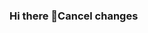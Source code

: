 ### Hi there 👋Cancel changes

<!--
**limjaehoe/limjaehoe** is a ✨ _special_ ✨ repository because its `README.md` (this file) appears on your GitHub profile.

Here are some ideas to get you started:

ㅇㅇ
<a href="버튼을 눌렀을 때 이동할 링크" target="_blank"><img src="https://img.shields.io/badge/#FF0000?style=<svg role="img" viewBox="0 0 24 24" xmlns="http://www.w3.org/2000/svg"><title>.ENV</title><path d="M24 0v24H0V0h24ZM10.933 15.89H6.84v5.52h4.198v-.93H7.955v-1.503h2.77v-.93h-2.77v-1.224h2.978v-.934Zm2.146 0h-1.084v5.52h1.035v-3.6l2.226 3.6h1.118v-5.52h-1.036v3.686l-2.259-3.687Zm5.117 0h-1.208l1.973 5.52h1.19l1.976-5.52h-1.182l-1.352 4.085-1.397-4.086ZM5.4 19.68H3.72v1.68H5.4v-1.68Z"/></svg>&logo=로고&logoColor=#ECD53F"/></a>
![Anurag's GitHub stats](https://github-readme-stats.vercel.app/api?username=사용자ID&show_icons=true&theme=radical)
![Anurag's GitHub stats](https://github-readme-stats.vercel.app/api?username=limjaehoe&show_icons=true&theme=radical)


- 🔭 I’m currently working on ...
- 🌱 I’m currently learning ...
- 👯 I’m looking to collaborate on ...
- 🤔 I’m looking for help with ...
- 💬 Ask me about ...
- 📫 How to reach me: ...
- 😄 Pronouns: ...
- ⚡ Fun fact: ...
-->

